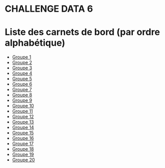 # CHALLENGE DATA 6
# Liste des carnets de bord \(par ordre alphabétique\)


- [Groupe 1]()
- [Groupe 2]()
- [Groupe 3]()
- [Groupe 4]()
- [Groupe 5]()
- [Groupe 6]()
- [Groupe 7]()
- [Groupe 8]()
- [Groupe 9]()
- [Groupe 10]()
- [Groupe 11]()
- [Groupe 12]()
- [Groupe 13]()
- [Groupe 14]()
- [Groupe 15]()
- [Groupe 16]()
- [Groupe 17]()
- [Groupe 18]()
- [Groupe 19]()
- [Groupe 20](https://cypress-ladybug-3e8.notion.site/CHALLENGE-DATA-Groupe-20-0e90f232be4a4785b34ecbca1226093e)
 

